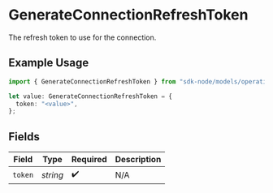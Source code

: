 # GenerateConnectionRefreshToken

The refresh token to use for the connection.

## Example Usage

```typescript
import { GenerateConnectionRefreshToken } from "sdk-node/models/operations";

let value: GenerateConnectionRefreshToken = {
  token: "<value>",
};
```

## Fields

| Field              | Type               | Required           | Description        |
| ------------------ | ------------------ | ------------------ | ------------------ |
| `token`            | *string*           | :heavy_check_mark: | N/A                |